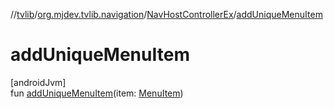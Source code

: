 //[tvlib](../../../index.md)/[org.mjdev.tvlib.navigation](../index.md)/[NavHostControllerEx](index.md)/[addUniqueMenuItem](add-unique-menu-item.md)

# addUniqueMenuItem

[androidJvm]\
fun [addUniqueMenuItem](add-unique-menu-item.md)(item: [MenuItem](../-menu-item/index.md))
